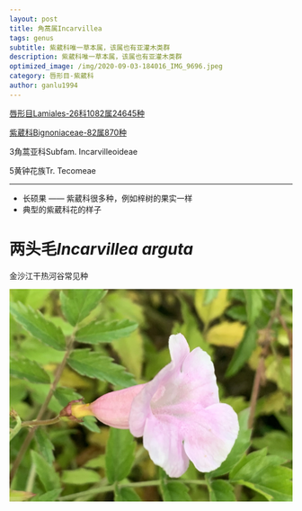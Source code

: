 ```yaml
---
layout: post
title: 角蒿属Incarvillea
tags: genus    
subtitle: 紫葳科唯一草本属，该属也有亚灌木类群
description: 紫葳科唯一草本属，该属也有亚灌木类群
optimized_image: /img/2020-09-03-184016_IMG_9696.jpeg
category: 唇形目-紫葳科
author: ganlu1994
---
```


[唇形目Lamiales-26科1082属24645种](https://ganlu1994.github.io/56唇形目Lamiales/)

[紫葳科Bignoniaceae-82属870种](https://ganlu1994.github.io/386紫葳科Bignoniaceae/)

3角蒿亚科Subfam. Incarvilleoideae

5黄钟花族Tr. Tecomeae

---

* 长硕果 —— 紫葳科很多种，例如梓树的果实一样
* 典型的紫葳科花的样子

# 两头毛*Incarvillea arguta*

金沙江干热河谷常见种

![](/img/2020-09-03-184016_IMG_9696.jpeg)